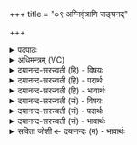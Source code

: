 +++
title = "०९ अग्निर्वृत्राणि जङ्घनद्"

+++
<details><summary>पदपाठः</summary>

अ॒ग्निः। वृ॒त्राणि॑। ज॒ङ्घ॒न॒त्। द्र॒वि॒ण॒स्युः। विप॒न्यया॑। समि॑द्ध॒ इति॒ सम्ऽइ॑द्धः। शु॒क्रः। आहु॑त॒ इत्याऽहु॑तः। ९।
</details>

<details><summary>अधिमन्त्रम् (VC)</summary>

- अग्निर्देवता
- भरद्वाज ऋषिः
- गायत्री
- षड्जः
</details>

<details><summary>दयानन्द-सरस्वती (हि) - विषयः</summary>

मनुष्य सूर्य के तुल्य दोषों को विनाशे, इस विषय को अगले मन्त्र में कहा है ॥
</details>

<details><summary>दयानन्द-सरस्वती (हि) - पदार्थः</summary>

पदार्थान्वयभाषाः -  हे विद्वन् ! जैसे (समिद्धः) सम्यक् प्रदीप्त (शुक्रः) शीघ्रकारी (अग्निः) सूर्य्यादिरूप अग्नि (वृत्राणि) मेघ के अवयवों को (जङ्घनत्) शीघ्र काटता है, वैसे (द्रविणस्युः) अपने धन को चाहनेवाले (आहुतः) बुलाये हुए आप (विपन्यया) विशेष व्यवहार की युक्ति से दुष्टों को शीघ्र मारिये ॥९ ॥
</details>

<details><summary>दयानन्द-सरस्वती (हि) - भावार्थः</summary>

भावार्थभाषाः -  इस मन्त्र में वाचकलुप्तोपमालङ्कार है। जैसे व्यवहार का जाननेवाला पुरुष धन को पाके सत्कार को प्राप्त होकर दोषों को नष्ट करता है, वैसे सूर्य मेघ को ताड़ना देता है ॥९ ॥
</details>

<details><summary>दयानन्द-सरस्वती (सं) - विषयः</summary>

मनुष्यः सूर्यवद्दोषान् हन्यादित्याह ॥
</details>

<details><summary>दयानन्द-सरस्वती (सं) - पदार्थः</summary>

पदार्थान्वयभाषाः -  हे विद्वन् ! यथा समिद्धः शुक्रोऽग्निर्वृत्राणि जङ्घनत्, तथा द्रविणस्युराहुतो भवान् विपन्यया दुष्टान् भृशं हन्यात् ॥९ ॥
</details>

<details><summary>दयानन्द-सरस्वती (सं) - भावार्थः</summary>

भावार्थभाषाः -  अत्र वाचकलुप्तोपमालङ्कारः। यथा व्यवहारवित् पुरुषो धनं प्राप्य सत्कृतो भूत्वा दोषान् हन्ति, तथा सूर्यो मेघं ताडयति ॥९ ॥
</details>

<details><summary>सविता जोशी ← दयानन्दः (म) - भावार्थः</summary>

भावार्थभाषाः -  या मंत्रात वाचकलुप्तोपमालंकार आहे. जसा व्यवहारज्ञ पुरुष धन प्राप्त करून मान्यता मिळवितो व दोष नाहीसे करतो तसे सूर्य मेघांना हटवितो.
</details>